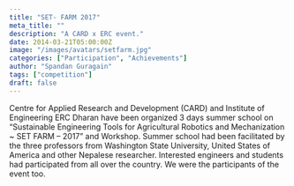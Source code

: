 ```yaml
---
title: "SET- FARM 2017"
meta_title: ""
description: "A CARD x ERC event."
date: 2014-03-21T05:00:00Z
image: "/images/avatars/setfarm.jpg"
categories: ["Participation", "Achievements"]
author: "Spandan Guragain"
tags: ["competition"]
draft: false
---
```


Centre for Applied Research and Development (CARD) and Institute of Engineering ERC Dharan have been organized 3 days summer school on “Sustainable Engineering Tools for Agricultural Robotics and Mechanization ~ SET FARM – 2017” and Workshop. Summer school had been facilitated by the three professors from Washington State University, United States of America and other Nepalese researcher. Interested engineers and students had participated from all over the country. We were the participants of the event too.
